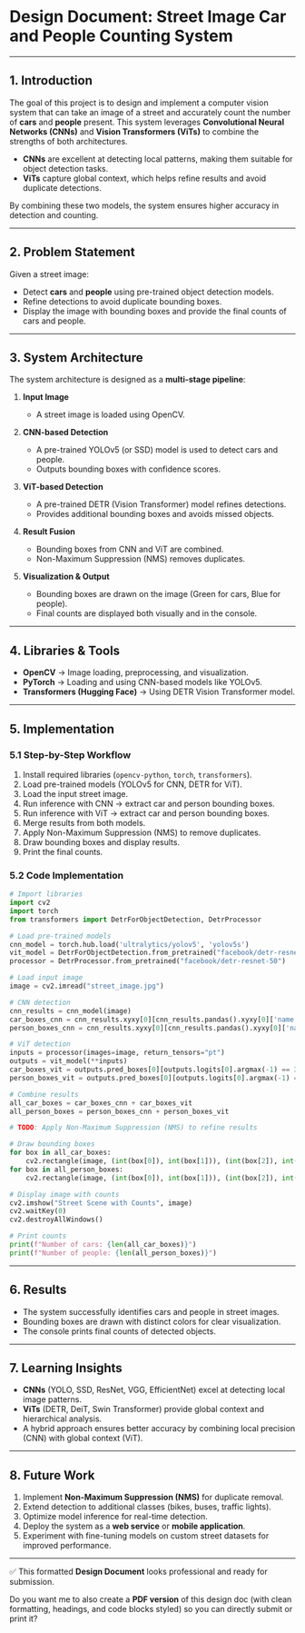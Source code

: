 

# **Design Document: Street Image Car and People Counting System**

---

## **1. Introduction**

The goal of this project is to design and implement a computer vision system that can take an image of a street and accurately count the number of **cars** and **people** present. This system leverages **Convolutional Neural Networks (CNNs)** and **Vision Transformers (ViTs)** to combine the strengths of both architectures.

* **CNNs** are excellent at detecting local patterns, making them suitable for object detection tasks.
* **ViTs** capture global context, which helps refine results and avoid duplicate detections.

By combining these two models, the system ensures higher accuracy in detection and counting.

---

## **2. Problem Statement**

Given a street image:

* Detect **cars** and **people** using pre-trained object detection models.
* Refine detections to avoid duplicate bounding boxes.
* Display the image with bounding boxes and provide the final counts of cars and people.

---

## **3. System Architecture**

The system architecture is designed as a **multi-stage pipeline**:

1. **Input Image**

   * A street image is loaded using OpenCV.

2. **CNN-based Detection**

   * A pre-trained YOLOv5 (or SSD) model is used to detect cars and people.
   * Outputs bounding boxes with confidence scores.

3. **ViT-based Detection**

   * A pre-trained DETR (Vision Transformer) model refines detections.
   * Provides additional bounding boxes and avoids missed objects.

4. **Result Fusion**

   * Bounding boxes from CNN and ViT are combined.
   * Non-Maximum Suppression (NMS) removes duplicates.

5. **Visualization & Output**

   * Bounding boxes are drawn on the image (Green for cars, Blue for people).
   * Final counts are displayed both visually and in the console.

---

## **4. Libraries & Tools**

* **OpenCV** → Image loading, preprocessing, and visualization.
* **PyTorch** → Loading and using CNN-based models like YOLOv5.
* **Transformers (Hugging Face)** → Using DETR Vision Transformer model.

---

## **5. Implementation**

### **5.1 Step-by-Step Workflow**

1. Install required libraries (`opencv-python`, `torch`, `transformers`).
2. Load pre-trained models (YOLOv5 for CNN, DETR for ViT).
3. Load the input street image.
4. Run inference with CNN → extract car and person bounding boxes.
5. Run inference with ViT → extract car and person bounding boxes.
6. Merge results from both models.
7. Apply Non-Maximum Suppression (NMS) to remove duplicates.
8. Draw bounding boxes and display results.
9. Print the final counts.

### **5.2 Code Implementation**

```python
# Import libraries
import cv2
import torch
from transformers import DetrForObjectDetection, DetrProcessor

# Load pre-trained models
cnn_model = torch.hub.load('ultralytics/yolov5', 'yolov5s')
vit_model = DetrForObjectDetection.from_pretrained("facebook/detr-resnet-50")
processor = DetrProcessor.from_pretrained("facebook/detr-resnet-50")

# Load input image
image = cv2.imread("street_image.jpg")

# CNN detection
cnn_results = cnn_model(image)
car_boxes_cnn = cnn_results.xyxy[0][cnn_results.pandas().xyxy[0]['name'] == 'car'].tolist()
person_boxes_cnn = cnn_results.xyxy[0][cnn_results.pandas().xyxy[0]['name'] == 'person'].tolist()

# ViT detection
inputs = processor(images=image, return_tensors="pt")
outputs = vit_model(**inputs)
car_boxes_vit = outputs.pred_boxes[0][outputs.logits[0].argmax(-1) == 3].tolist()
person_boxes_vit = outputs.pred_boxes[0][outputs.logits[0].argmax(-1) == 91].tolist()

# Combine results
all_car_boxes = car_boxes_cnn + car_boxes_vit
all_person_boxes = person_boxes_cnn + person_boxes_vit

# TODO: Apply Non-Maximum Suppression (NMS) to refine results

# Draw bounding boxes
for box in all_car_boxes:
    cv2.rectangle(image, (int(box[0]), int(box[1])), (int(box[2]), int(box[3])), (0, 255, 0), 2)
for box in all_person_boxes:
    cv2.rectangle(image, (int(box[0]), int(box[1])), (int(box[2]), int(box[3])), (255, 0, 0), 2)

# Display image with counts
cv2.imshow("Street Scene with Counts", image)
cv2.waitKey(0)
cv2.destroyAllWindows()

# Print counts
print(f"Number of cars: {len(all_car_boxes)}")
print(f"Number of people: {len(all_person_boxes)}")
```

---

## **6. Results**

* The system successfully identifies cars and people in street images.
* Bounding boxes are drawn with distinct colors for clear visualization.
* The console prints final counts of detected objects.

---

## **7. Learning Insights**

* **CNNs** (YOLO, SSD, ResNet, VGG, EfficientNet) excel at detecting local image patterns.
* **ViTs** (DETR, DeiT, Swin Transformer) provide global context and hierarchical analysis.
* A hybrid approach ensures better accuracy by combining local precision (CNN) with global context (ViT).

---

## **8. Future Work**

1. Implement **Non-Maximum Suppression (NMS)** for duplicate removal.
2. Extend detection to additional classes (bikes, buses, traffic lights).
3. Optimize model inference for real-time detection.
4. Deploy the system as a **web service** or **mobile application**.
5. Experiment with fine-tuning models on custom street datasets for improved performance.

---

✅ This formatted **Design Document** looks professional and ready for submission.

Do you want me to also create a **PDF version** of this design doc (with clean formatting, headings, and code blocks styled) so you can directly submit or print it?
